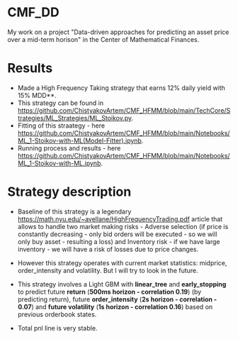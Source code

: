 # CMF_DD
My work on a project "Data-driven approaches for predicting an asset price over a mid-term horison" in the Center of Mathematical Finances.

# Results
- Made a High Frequency Taking strategy that earns 12% daily yield with 15% MDD**.
- This strategy can be found in https://github.com/ChistyakovArtem/CMF_HFMM/blob/main/TechCore/Strategies/ML_Strategies/ML_Stoikov.py.
- Fitting of this straategy - here https://github.com/ChistyakovArtem/CMF_HFMM/blob/main/Notebooks/ML_1-Stoikov-with-ML(Model-Fitter).ipynb.
- Running process and results - here https://github.com/ChistyakovArtem/CMF_HFMM/blob/main/Notebooks/ML_1-Stoikov-with-ML.ipynb.

# Strategy description
- Baseline of this strategy is a legendary https://math.nyu.edu/~avellane/HighFrequencyTrading.pdf article that allows to handle two market making risks - Adverse selection (if price is constantly decreasing - only bid orders will be executed - so we will only buy asset - resulting a loss) and Inventory risk - if we have large inventory - we will have a risk of losses due to price changes.

- However this strategy operates with current market statistics: midprice, order_intensity and volatility. But I will try to look in the future.
- This strategy involves a Light GBM with **linear_tree** and **early_stopping** to predict future **return** (**500ms horizon - correlation 0.19**) (by predicting return), future **order_intensity** (**2s horizon - correlation - 0.07**) and **future volatility** (**1s horizon - correlation 0.16**) based on previous orderbook states.

- Total pnl line is very stable.
